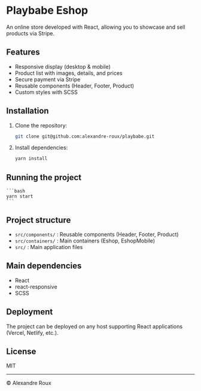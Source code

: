 # Playbabe Eshop

An online store developed with React, allowing you to showcase and sell products via Stripe.

## Features

- Responsive display (desktop & mobile)
- Product list with images, details, and prices
- Secure payment via Stripe
- Reusable components (Header, Footer, Product)
- Custom styles with SCSS

## Installation

1. Clone the repository:

    ```bash
    git clone git@github.com:alexandre-roux/playbabe.git
    ```

2. Install dependencies:

    ```bash
    yarn install
    ```

## Running the project

    ```bash
    yarn start
    ```

## Project structure

- `src/components/` : Reusable components (Header, Footer, Product)
- `src/containers/` : Main containers (Eshop, EshopMobile)
- `src/` : Main application files

## Main dependencies

- React
- react-responsive
- SCSS

## Deployment

The project can be deployed on any host supporting React applications (Vercel, Netlify, etc.).

## License

MIT

---

© Alexandre Roux